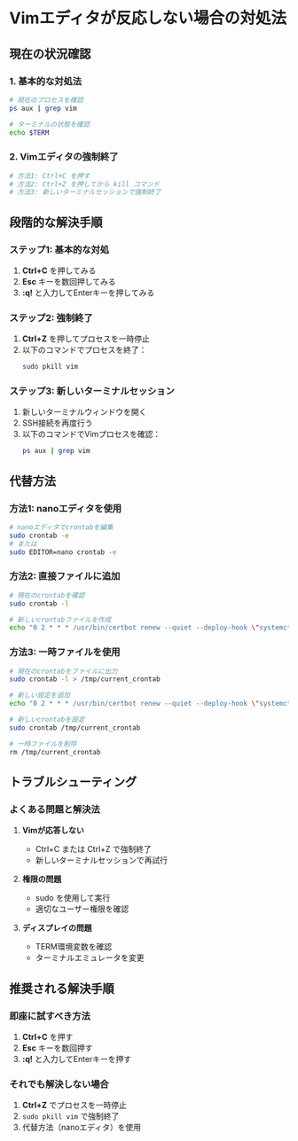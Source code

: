 # Vimエディタが反応しない場合の対処法

## 現在の状況確認

### 1. 基本的な対処法
```bash
# 現在のプロセスを確認
ps aux | grep vim

# ターミナルの状態を確認
echo $TERM
```

### 2. Vimエディタの強制終了
```bash
# 方法1: Ctrl+C を押す
# 方法2: Ctrl+Z を押してから kill コマンド
# 方法3: 新しいターミナルセッションで強制終了
```

## 段階的な解決手順

### ステップ1: 基本的な対処
1. **Ctrl+C** を押してみる
2. **Esc** キーを数回押してみる
3. **:q!** と入力してEnterキーを押してみる

### ステップ2: 強制終了
1. **Ctrl+Z** を押してプロセスを一時停止
2. 以下のコマンドでプロセスを終了：
   ```bash
   sudo pkill vim
   ```

### ステップ3: 新しいターミナルセッション
1. 新しいターミナルウィンドウを開く
2. SSH接続を再度行う
3. 以下のコマンドでVimプロセスを確認：
   ```bash
   ps aux | grep vim
   ```

## 代替方法

### 方法1: nanoエディタを使用
```bash
# nanoエディタでcrontabを編集
sudo crontab -e
# または
sudo EDITOR=nano crontab -e
```

### 方法2: 直接ファイルに追加
```bash
# 現在のcrontabを確認
sudo crontab -l

# 新しいcrontabファイルを作成
echo "0 2 * * * /usr/bin/certbot renew --quiet --deploy-hook \"systemctl reload nginx\"" | sudo crontab -
```

### 方法3: 一時ファイルを使用
```bash
# 現在のcrontabをファイルに出力
sudo crontab -l > /tmp/current_crontab

# 新しい設定を追加
echo "0 2 * * * /usr/bin/certbot renew --quiet --deploy-hook \"systemctl reload nginx\"" >> /tmp/current_crontab

# 新しいcrontabを設定
sudo crontab /tmp/current_crontab

# 一時ファイルを削除
rm /tmp/current_crontab
```

## トラブルシューティング

### よくある問題と解決法
1. **Vimが応答しない**
   - Ctrl+C または Ctrl+Z で強制終了
   - 新しいターミナルセッションで再試行

2. **権限の問題**
   - sudo を使用して実行
   - 適切なユーザー権限を確認

3. **ディスプレイの問題**
   - TERM環境変数を確認
   - ターミナルエミュレータを変更

## 推奨される解決手順

### 即座に試すべき方法
1. **Ctrl+C** を押す
2. **Esc** キーを数回押す
3. **:q!** と入力してEnterキーを押す

### それでも解決しない場合
1. **Ctrl+Z** でプロセスを一時停止
2. `sudo pkill vim` で強制終了
3. 代替方法（nanoエディタ）を使用 